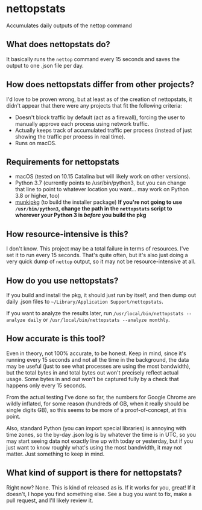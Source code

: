 # nettopstats
Accumulates daily outputs of the nettop command

## What does nettopstats do?
It basically runs the `nettop` command every 15 seconds and saves the output to one .json file per day.

## How does nettopstats differ from other projects?
I'd love to be proven wrong, but at least as of the creation of nettopstats, it didn't appear that there were any projects that fit the following criteria:
- Doesn't block traffic by default (act as a firewall), forcing the user to manually approve each process using network traffic.
- Actually keeps track of accumulated traffic per process (instead of just showing the traffic per process in real time).
- Runs on macOS.

## Requirements for nettopstats
- macOS (tested on 10.15 Catalina but will likely work on other versions).
- Python 3.7 (currently points to /usr/bin/python3, but you can change that line to point to whatever location you want... may work on Python 3.8 or higher, too)
- [munkipkg](https://github.com/munki/munki-pkg) (to build the installer package) **If you're not going to use `/usr/bin/python3`, change the path in the `nettopstats` script to wherever your Python 3 is _before_ you build the pkg**

## How resource-intensive is this?
I don't know. This project may be a total failure in terms of resources. I've set it to run every 15 seconds. That's quite often, but it's also just doing a very quick dump of `nettop` output, so it may not be resource-intensive at all.

## How do you use nettopstats?
If you build and install the pkg, it should just run by itself, and then dump out daily .json files to `~/Library/Application Support/nettopstats`.

If you want to analyze the results later, run `/usr/local/bin/nettopstats --analyze daily` or `/usr/local/bin/nettopstats --analyze monthly`.

## How accurate is this tool?
Even in theory, not 100% accurate, to be honest. Keep in mind, since it's running every 15 seconds and not all the time in the background, the data may be useful (just to see what processes are using the most bandwidth), but the total bytes in and total bytes out won't precisely reflect actual usage. Some bytes in and out won't be captured fully by a check that happens only every 15 seconds.

From the actual testing I've done so far, the numbers for Google Chrome are wildly inflated, for some reason (hundreds of GB, when it really should be single digits GB), so this seems to be more of a proof-of-concept, at this point.

Also, standard Python (you can import special libraries) is annoying with time zones, so the by-day .json log is by whatever the time is in UTC, so you may start seeing data not exactly line up with today or yesterday, but if you just want to know roughly what's using the most bandwidth, it may not matter. Just something to keep in mind.

## What kind of support is there for nettopstats?
Right now? None. This is kind of released as is. If it works for you, great! If it doesn't, I hope you find something else. See a bug you want to fix, make a pull request, and I'll likely review it.
